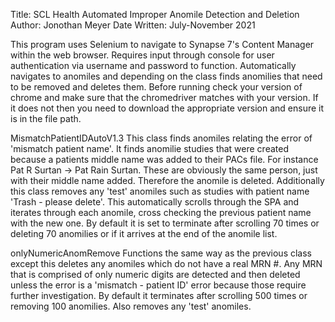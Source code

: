 Title: SCL Health Automated Improper Anomile Detection and Deletion
Author: Jonothan Meyer
Date Written: July-November 2021

This program uses Selenium to navigate to Synapse 7's Content Manager within the web browser. Requires input through console for user authentication via username and password to function. Automatically navigates to anomiles and depending on the class finds anomilies that need to be removed and deletes them. Before running check your version of chrome and make sure that the chromedriver matches with your version. If it does not then you need to download the appropriate version and ensure it is in the file path. 

MismatchPatientIDAutoV1.3
This class finds anomiles relating the error of 'mismatch patient name'. It finds anomilie studies that were created because a patients middle name was added to their PACs file. For instance Pat R Surtan -> Pat Rain Surtan. These are obviously the same person, just with their middle name added. Therefore the anomile is deleted. Additionally this class removes any 'test' anomiles such as studies with patient name 'Trash - please delete'. This automatically scrolls through the SPA and iterates through each anomile, cross checking the previous patient name with the new one. By default it is set to terminate after scrolling 70 times or deleting 70 anomilies or if it arrives at the end of the anomile list.

onlyNumericAnomRemove
Functions the same way as the previous class except this deletes any anomiles which do not have a real MRN #. Any MRN that is comprised of only numeric digits are detected and then deleted unless the error is a 'mismatch - patient ID' error because those require further investigation. By default it terminates after scrolling 500 times or removing 100 anomilies. Also removes any 'test' anomiles.


